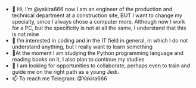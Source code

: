- 👋 Hi, I’m @yakira666 now I am an engineer of the production and technical department at a construction site, 
     BUT I want to change my specialty, since I always chose a computer more. 
     Although now I work for a PC, but the specificity is not at all the same, I understand that this is not mine
- 👀 I’m interested in coding and in the IT field in general, in which I do not understand anything, but I really want to learn something
- 🌱At the moment I am studying the Python programming language and reading books on it, I also plan to continue my studies
- 💞️ I am looking for opportunities to collaborate, perhaps even to train and guide me on the right path as a young Jedi.
- 📫 To reach me Telegram: @Yakira666

<!---
yakira666/yakira666 is a ✨ special ✨ repository because its `README.md` (this file) appears on your GitHub profile.
You can click the Preview link to take a look at your changes.
--->
